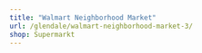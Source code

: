 ```yaml
---
title: "Walmart Neighborhood Market"
url: /glendale/walmart-neighborhood-market-3/
shop: Supermarkt
---
```

